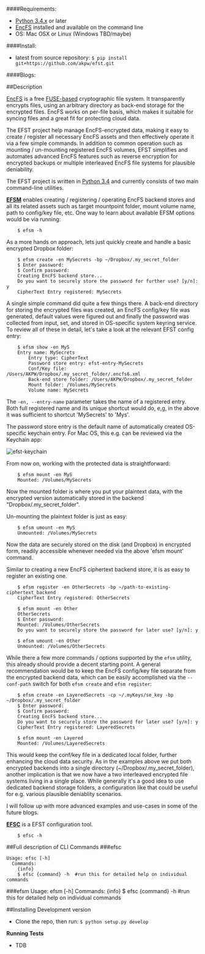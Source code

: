 ####Requirements:
- [Python 3.4.x](https://www.python.org/download/releases/3.4.1/) or later
- [EncFS](https://github.com/vgough/encfs) installed and available on the command line
- OS: Mac OSX or Linux (Windows TBD/maybe)


####Install:
- latest from source repository: `$ pip install git+https://github.com/akpw/efst.git`

####Blogs:

##Description

[EncFS](https://vgough.github.io/encfs/) is a free [FUSE-based](https://en.wikipedia.org/wiki/Filesystem_in_Userspace) cryptographic file system. It transparently encrypts files, using an arbitrary directory as back-end storage for the encrypted files. EncFS works on per-file basis, which makes it suitable for syncing files and a great fit for protecting cloud data.

The EFST project help manage EncFS-encrypted data, making it easy to create / register all necessary EncFS assets and then effectively operate it via a few simple commands. In addition to common operation such as mounting / un-mounting registered EncFS volumes, EFST simplifies and automates advanced EncFS features such as reverse encryption for encrypted backups or multiple interleaved EncFS file systems for plausible deniability.

The EFST project is written in [Python 3.4](https://www.python.org/download/releases/3.4.1/) and currently consists of two main command-line utilities.

[**EFSM**](https://github.com/akpw/efsm#efsm) enables creating / registering / operating EncFS backend stores and all its related assets such as target mountpoint folder, mount volume name, path to config/key file, etc.
One way to learn about available EFSM options would be via running:
```
    $ efsm -h

```

As a more hands on approach, lets just quickly create and handle a basic encrypted Dropbox folder:
```
    $ efsm create -en MySecrets -bp ~/Dropbox/.my_secret_folder
    $ Enter password:
    $ Confirm password:
    Creating EncFS backend store...
    Do you want to securely store the password for further use? [y/n]: y
    CipherText Entry registered: MySecrets
```

A single simple command did quite a few things there. A back-end directory for storing the encrypted files was created, an EncFS config/key file was generated, default values were figured out and finally the password was collected from input, set, and stored in OS-specific system keyring service. To review all of these in detail, let's take a look at the relevant EFST config entry:
```
    $ efsm show -en MyS
    Entry name: MySecrets
        Entry type: CipherText
        Password store entry: efst-entry-MySecrets
        Conf/Key file: /Users/AKPW/Dropbox/.my_secret_folder/.encfs6.xml
        Back-end store folder: /Users/AKPW/Dropbox/.my_secret_folder
        Mount folder: /Volumes/MySecrets
        Volume name: MySecrets
```

The ```-en, --entry-name``` parameter takes the name of a registered entry. Both full registered name and its unique shortcut would do, e,g, in the above it was sufficient to shortcut 'MySecrets' to 'Mys'.

The password store entry is the default name of automatically created OS-specific keychain entry. For Mac OS, this e.g. can be reviewed via the Keychain app:

![efst-keychain](https://lh3.googleusercontent.com/BMmxK-sWF-vJY6vrfBl5SqecbtQTbqWsBmnbxKXmZeA=w533-h348-no)


From now on, working with the protected data is straightforward:
```
    $ efsm mount -en MyS
    Mounted: /Volumes/MySecrets
```

Now the mounted folder is where you put your plaintext data, with the encrypted version automatically stored in the backend "Dropbox/.my_secret_folder".

Un-mounting the plaintext folder is just as easy:
```
    $ efsm umount -en MyS
    Unmounted: /Volumes/MySecrets
```

Now the data are securely stored on the disk (and Dropbox) in encrypted form, readily accessible whenever needed via the above 'efsm mount' command.

Similar to creating a new EncFS ciphertext backend store, it is as easy to register an existing one.

```
    $ efsm register -en OtherSecrets -bp ~/path-to-existing-ciphertext_backend
    CipherText Entry registered: OtherSecrets

    $ efsm mount -en Other
    OtherSecrets
    $ Enter password:
    Mounted: /Volumes/OtherSecrets
    Do you want to securely store the password for later use? [y/n]: y

    $ efsm umount -en Other
    Unmounted: /Volumes/OtherSecrets
```

While there a few more commands / options supported by the ```efsm``` utility, this already should provide a decent starting point. A general recommendation would be to keep the EncFS config/key file separate from the encrypted backend data, which can be easily accomplished via the ```--conf-path``` switch for both ```efsm create``` and ```efsm register```:

```
    $ efsm create -en LayeredSecrets -cp ~/.myKeys/se_key -bp ~/Dropbox/.my_secret_folder
    $ Enter password:
    $ Confirm password:
    Creating EncFS backend store...
    Do you want to securely store the password for later use? [y/n]: y
    CipherText Entry registered: LayeredSecrets

    $ efsm mount -en Layered
    Mounted: /Volumes/LayeredSecrets
```

This would keep the conf/key file in a dedicated local folder, further enhancing the cloud data security. As in the examples above we put both encrypted backends into a single directory (~/Dropbox/.my_secret_folder), another implication is that we now have a two interleaved encrypted file systems living in a single place. While generally it's a good idea to use dedicated backend storage folders, a configuration like that could be useful for e.g. various plausible deniablity scenarios.

I will follow up with more advanced examples and use-cases in some of the future blogs.


[**EFSC**](https://github.com/akpw/efsm#efsc) is a EFST configuration tool.
```
    $ efsc -h
```

##Full description of CLI Commands
###efsc

    Usage: efsc [-h]
      Commands:
        {info}
        $ efsc {command} -h  #run this for detailed help on individual commands

###efsm
    Usage: efsm [-h]
      Commands:
        {info}
        $ efsc {command} -h  #run this for detailed help on individual commands


##Installing Development version
- Clone the repo, then run: `$ python setup.py develop`

**Running Tests**
- TDB






